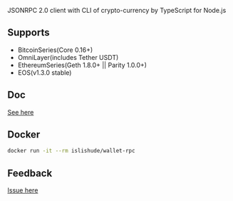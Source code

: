 JSONRPC 2.0 client with CLI of crypto-currency by TypeScript for Node.js

## Supports

- BitcoinSeries(Core 0.16+)
- OmniLayer(includes Tether USDT)
- EthereumSeries(Geth 1.8.0+ || Parity 1.0.0+)
- EOS(v1.3.0 stable)

## Doc

[See here](./doc.md)

## Docker

```sh
docker run -it --rm islishude/wallet-rpc
```

## Feedback

[Issue here](https://github.com/isLishude/wallet-rpc/issues/new)

